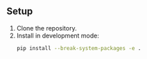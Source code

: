 ## Setup

1. Clone the repository.
2. Install in development mode:
    ```bash
    pip install --break-system-packages -e .
    ```

